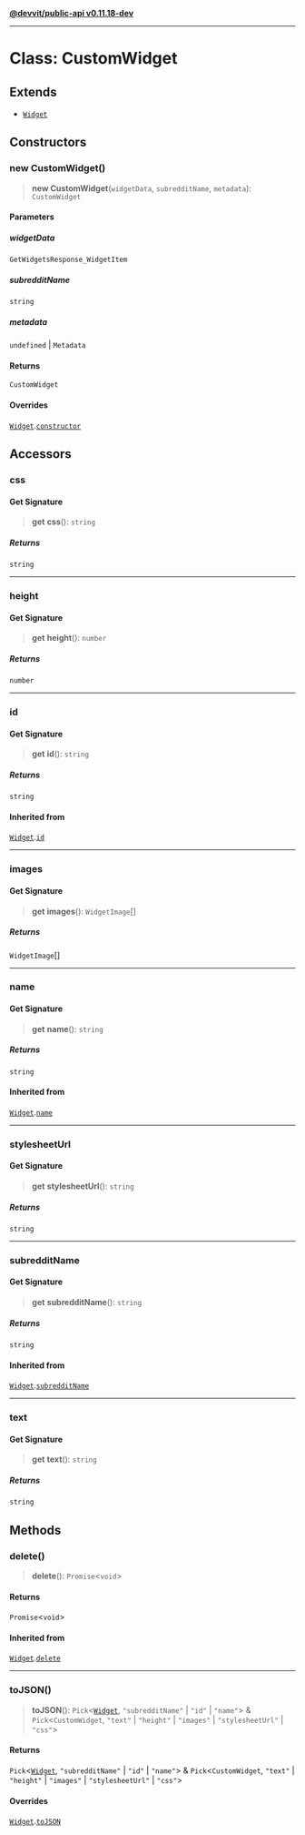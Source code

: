 [**@devvit/public-api v0.11.18-dev**](../../README.md)

---

# Class: CustomWidget

## Extends

- [`Widget`](Widget.md)

## Constructors

<a id="constructor"></a>

### new CustomWidget()

> **new CustomWidget**(`widgetData`, `subredditName`, `metadata`): `CustomWidget`

#### Parameters

##### widgetData

`GetWidgetsResponse_WidgetItem`

##### subredditName

`string`

##### metadata

`undefined` | `Metadata`

#### Returns

`CustomWidget`

#### Overrides

[`Widget`](Widget.md).[`constructor`](Widget.md#constructor)

## Accessors

<a id="css"></a>

### css

#### Get Signature

> **get** **css**(): `string`

##### Returns

`string`

---

<a id="height"></a>

### height

#### Get Signature

> **get** **height**(): `number`

##### Returns

`number`

---

<a id="id"></a>

### id

#### Get Signature

> **get** **id**(): `string`

##### Returns

`string`

#### Inherited from

[`Widget`](Widget.md).[`id`](Widget.md#id)

---

<a id="images"></a>

### images

#### Get Signature

> **get** **images**(): `WidgetImage`[]

##### Returns

`WidgetImage`[]

---

<a id="name"></a>

### name

#### Get Signature

> **get** **name**(): `string`

##### Returns

`string`

#### Inherited from

[`Widget`](Widget.md).[`name`](Widget.md#name)

---

<a id="stylesheeturl"></a>

### stylesheetUrl

#### Get Signature

> **get** **stylesheetUrl**(): `string`

##### Returns

`string`

---

<a id="subredditname"></a>

### subredditName

#### Get Signature

> **get** **subredditName**(): `string`

##### Returns

`string`

#### Inherited from

[`Widget`](Widget.md).[`subredditName`](Widget.md#subredditname)

---

<a id="text"></a>

### text

#### Get Signature

> **get** **text**(): `string`

##### Returns

`string`

## Methods

<a id="delete"></a>

### delete()

> **delete**(): `Promise`\<`void`\>

#### Returns

`Promise`\<`void`\>

#### Inherited from

[`Widget`](Widget.md).[`delete`](Widget.md#delete)

---

<a id="tojson"></a>

### toJSON()

> **toJSON**(): `Pick`\<[`Widget`](Widget.md), `"subredditName"` \| `"id"` \| `"name"`\> & `Pick`\<`CustomWidget`, `"text"` \| `"height"` \| `"images"` \| `"stylesheetUrl"` \| `"css"`\>

#### Returns

`Pick`\<[`Widget`](Widget.md), `"subredditName"` \| `"id"` \| `"name"`\> & `Pick`\<`CustomWidget`, `"text"` \| `"height"` \| `"images"` \| `"stylesheetUrl"` \| `"css"`\>

#### Overrides

[`Widget`](Widget.md).[`toJSON`](Widget.md#tojson)
